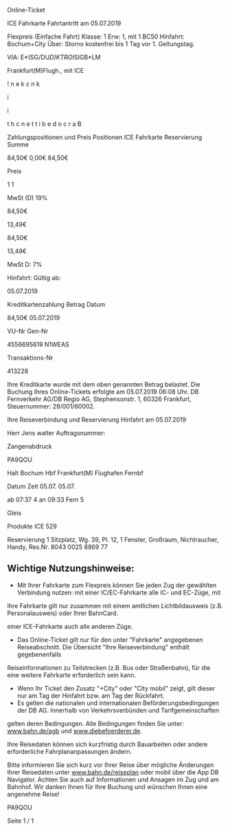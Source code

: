 Online-Ticket

ICE Fahrkarte
Fahrtantritt am 05.07.2019

Flexpreis (Einfache Fahrt)
Klasse:
1
Erw:
1, mit 1 BC50
Hinfahrt: Bochum+City
Über:
Storno kostenfrei bis 1 Tag vor 1. Geltungstag.

VIA: E*(SG/DU*D)*K*TROI*SIGB*LM

 Frankfurt(M)Flugh., mit ICE

!
n
e
k
c
n
k

i

i

t
h
c
n
e
t
t
i
b
e
d
o
c
r
a
B

Zahlungspositionen und Preis
Positionen
ICE Fahrkarte
Reservierung
Summe

84,50€
0,00€
84,50€

Preis

1
1

MwSt (D) 19%

84,50€

13,49€

84,50€

13,49€

MwSt D: 7%

Hinfahrt:
Gültig ab:

05.07.2019

Kreditkartenzahlung
Betrag
Datum

84,50€
05.07.2019

VU-Nr
Gen-Nr

4556695619
N1WEAS

Transaktions-Nr

413228

Ihre Kreditkarte wurde mit dem oben genannten Betrag belastet. Die Buchung Ihres
Online-Tickets erfolgte am 05.07.2019 06:08 Uhr. DB Fernverkehr AG/DB Regio AG,
Stephensonstr. 1, 60326 Frankfurt, Steuernummer: 29/001/60002.

Ihre Reiseverbindung und Reservierung Hinfahrt am 05.07.2019

Herr  Jens walter
Auftragsnummer:

Zangenabdruck

PA9QOU

Halt
Bochum Hbf
Frankfurt(M) Flughafen Fernbf

Datum Zeit
05.07.
05.07.

ab 07:37 4
an 09:33 Fern 5

Gleis

Produkte
ICE 529

Reservierung
1 Sitzplatz, Wg. 39, Pl. 12, 1 Fenster, Großraum,
Nichtraucher, Handy, Res.Nr. 8043 0025 8869 77

Wichtige Nutzungshinweise:
-
- Mit Ihrer Fahrkarte zum Flexpreis können Sie jeden Zug der gewählten Verbindung nutzen: mit einer IC/EC-Fahrkarte alle IC- und EC-Züge, mit

Ihre Fahrkarte gilt nur zusammen mit einem amtlichen Lichtbildausweis (z.B. Personalausweis) oder Ihrer BahnCard.

einer ICE-Fahrkarte auch alle anderen Züge.

- Das Online-Ticket gilt nur für den unter "Fahrkarte" angegebenen Reiseabschnitt. Die Übersicht "Ihre Reiseverbindung" enthält gegebenenfalls

Reiseinformationen zu Teilstrecken (z.B. Bus oder Straßenbahn), für die eine weitere Fahrkarte erforderlich sein kann.
- Wenn Ihr Ticket den Zusatz "+City" oder "City mobil" zeigt, gilt dieser nur am Tag der Hinfahrt bzw. am Tag der Rückfahrt.
- Es gelten die nationalen und internationalen Beförderungsbedingungen der DB AG. Innerhalb von Verkehrsverbünden und Tarifgemeinschaften

gelten deren Bedingungen. Alle Bedingungen finden Sie unter: www.bahn.de/agb und www.diebefoerderer.de.

Ihre Reisedaten können sich kurzfristig durch Bauarbeiten oder andere erforderliche Fahrplananpassungen ändern.

Bitte informieren Sie sich kurz vor Ihrer Reise über mögliche Änderungen Ihrer Reisedaten unter www.bahn.de/reiseplan oder mobil über die
App DB Navigator. Achten Sie auch auf Informationen und Ansagen im Zug und am Bahnhof. Wir danken Ihnen für Ihre Buchung und wünschen
Ihnen eine angenehme Reise!

PA9QOU

Seite 1 / 1

